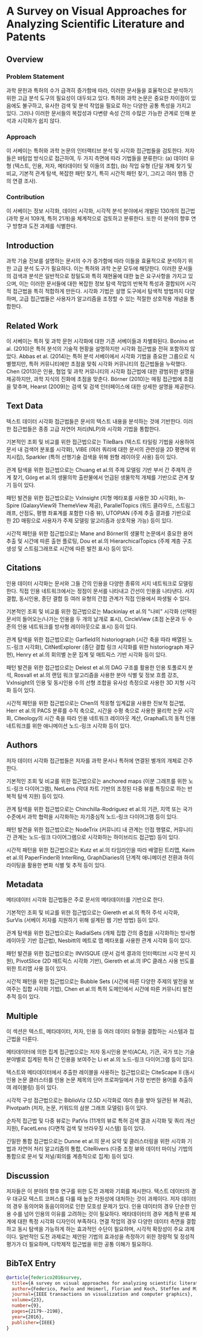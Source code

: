 # A Survey on Visual Approaches for Analyzing Scientific Literature and Patents

## Overview
### Problem Statement
과학 문헌과 특허의 수가 급격히 증가함에 따라, 이러한 문서들을 효율적으로 분석하기 위한 고급 분석 도구의 필요성이 대두되고 있다. 특허와 과학 논문은 중요한 차이점이 있음에도 불구하고, 유사한 검색 및 분석 작업을 필요로 하는 다양한 공통 특성을 가지고 있다. 그러나 이러한 문서들의 복잡성과 다변량 속성 간의 수많은 가능한 관계로 인해 분석과 시각화가 쉽지 않다.

### Approach
이 서베이는 특허와 과학 논문의 인터랙티브 분석 및 시각화 접근법들을 검토한다. 저자들은 바텀업 방식으로 접근하여, 두 가지 측면에 따라 기법들을 분류한다: (a) 데이터 유형 (텍스트, 인용, 저자, 메타데이터 및 이들의 조합), (b) 작업 유형 (단일 개체 찾기 및 비교, 기본적 관계 탐색, 복잡한 패턴 찾기, 특히 시간적 패턴 찾기, 그리고 여러 행동 간의 연결 조사).

### Contribution
이 서베이는 정보 시각화, 데이터 시각화, 시각적 분석 분야에서 개발된 130개의 접근법(과학 문서 109개, 특허 21개)을 체계적으로 검토하고 분류한다. 또한 이 분야의 향후 연구 방향과 도전 과제를 식별한다.

## Introduction
과학 기술 진보를 설명하는 문서의 수가 증가함에 따라 이들을 효율적으로 분석하기 위한 고급 분석 도구가 필요하다. 이는 특허와 과학 논문 모두에 해당한다. 이러한 문서들의 검색과 분석은 일반적으로 정밀도와 특히 재현율에 대한 높은 요구사항을 가지고 있으며, 이는 이러한 문서들에 대한 복잡한 정보 탐색 작업의 반복적 특성과 결합되어 시각적 접근법을 특히 적합하게 만든다. 시각화 기법은 설명 도구에서 탐색적 방법까지 다양하며, 고급 접근법들은 사용자가 알고리즘을 조정할 수 있는 적절한 상호작용 개념을 통합한다.

## Related Work
이 서베이는 특허 및 과학 문헌 시각화에 대한 기존 서베이들과 차별화된다. Bonino et al. (2010)은 특허 분석의 기술적 현황을 설명하지만 시각화 접근법을 전혀 포함하지 않았다. Abbas et al. (2014)는 특허 분석 서베이에서 시각화 기법을 중요한 그룹으로 식별했지만, 특허 커뮤니티에만 초점을 맞춰 시각화 커뮤니티의 접근법들을 누락했다. Chen (2013)은 인용, 협업 및 과학 커뮤니티의 시각화 접근법에 대한 광범위한 설명을 제공하지만, 과학 지식의 진화에 초점을 맞춘다. Börner (2010)는 매핑 접근법에 초점을 맞추며, Hearst (2009)는 검색 및 검색 인터페이스에 대한 상세한 설명을 제공한다.

## Text Data
텍스트 데이터 시각화 접근법들은 문서의 텍스트 내용을 분석하는 것에 기반한다. 이러한 접근법들은 종종 고급 자연어 처리(NLP)와 시각화 기법을 통합한다. 

기본적인 조회 및 비교를 위한 접근법으로는 TileBars (텍스트 타일링 기법을 사용하여 문서 내 검색어 분포를 시각화), VIBE (여러 쿼리에 대한 문서의 관련성을 2D 평면에 위치시킴), Sparkler (특허 선행기술 검색을 위해 원형 레이아웃 사용) 등이 있다.

관계 탐색을 위한 접근법으로는 Chuang et al.의 주제 모델링 기반 부서 간 주제적 관계 찾기, Görg et al.의 생물의학 출판물에서 언급된 생물학적 개체를 기반으로 관계 찾기 등이 있다.

패턴 발견을 위한 접근법으로는 VxInsight (지형 메타포를 사용한 3D 시각화), In-Spire (GalaxyView와 ThemeView 제공), ParallelTopics (워드 클라우드, 스트림그래프, 산점도, 평행 좌표계를 포함한 다중 뷰), UTOPIAN (주제 추출 결과를 기반으로 한 2D 매핑으로 사용자가 주제 모델링 알고리즘과 상호작용 가능) 등이 있다.

시간적 패턴을 위한 접근법으로는 Mane and Börner의 생물학 논문에서 중요한 용어 추출 및 시간에 따른 출현 플로팅, Dou et al.의 HierarchicalTopics (주제 계층 구조 생성 및 스트림그래프로 시간에 따른 발전 표시) 등이 있다.

## Citations
인용 데이터 시각화는 문서와 그들 간의 인용을 다양한 종류의 서지 네트워크로 모델링한다. 직접 인용 네트워크에서는 정점이 문서를 나타내고 간선이 인용을 나타낸다. 서지 결합, 동시인용, 종단 결합 등 여러 유형의 간접 관계가 직접 인용에서 파생될 수 있다.

기본적인 조회 및 비교를 위한 접근법으로는 Mackinlay et al.의 "나비" 시각화 (선택된 문서의 들어오는/나가는 인용을 두 개의 날개로 표시), CircleView (초점 논문과 두 수준의 인용 네트워크를 방사형 레이아웃으로 표시) 등이 있다.

관계 탐색을 위한 접근법으로는 Garfield의 historiograph (시간 축을 따라 배열된 노드-링크 시각화), CitNetExplorer (종단 결합 링크 시각화를 위한 historiograph 재구현), Henry et al.의 회의별 논문 집계 및 매트릭스 기반 시각화 등이 있다.

패턴 발견을 위한 접근법으로는 Delest et al.의 DAG 구조를 활용한 인용 토폴로지 분석, Rosvall et al.의 랜덤 워크 알고리즘을 사용한 분야 식별 및 정보 흐름 강조, VxInsight의 인용 및 동시인용 수의 선형 조합을 유사성 측정으로 사용한 3D 지형 시각화 등이 있다.

시간적 패턴을 위한 접근법으로는 Chen의 적응형 임계값을 사용한 진보적 접근법, Herr et al.의 PACS 분류를 수직 축으로, 시간을 수평 축으로 사용한 물리학 논문 시각화, Citeology의 시간 축을 따라 인용 네트워크 레이아웃 계산, GraphaEL의 동적 인용 네트워크를 위한 애니메이션 노드-링크 시각화 등이 있다.

## Authors
저자 데이터 시각화 접근법들은 저자를 과학 문서나 특허에 연결된 별개의 개체로 간주한다.

기본적인 조회 및 비교를 위한 접근법으로는 anchored maps (이분 그래프를 위한 노드-링크 다이어그램), NetLens (막대 차트 기반의 조정된 다중 뷰를 특징으로 하는 반복적 탐색 지원) 등이 있다.

관계 탐색을 위한 접근법으로는 Chinchilla-Rodríguez et al.의 기관, 지역 또는 국가 수준에서 과학 협력을 시각화하는 자기중심적 노드-링크 다이어그램 등이 있다.

패턴 발견을 위한 접근법으로는 NodeTrix (커뮤니티 내 관계는 인접 행렬로, 커뮤니티 간 관계는 노드-링크 다이어그램으로 시각화하는 하이브리드 접근법) 등이 있다.

시간적 패턴을 위한 접근법으로는 Kutz et al.의 타임라인을 따라 배열된 트리맵, Keim et al.의 PaperFinder와 InterRing, GraphDiaries의 단계적 애니메이션 전환과 하이라이팅을 활용한 변화 식별 및 추적 등이 있다.

## Metadata
메타데이터 시각화 접근법들은 주로 문서의 메타데이터를 기반으로 한다.

기본적인 조회 및 비교를 위한 접근법으로는 Giereth et al.의 특허 주석 시각화, SurVis (서베이 저자를 지원하기 위해 설계된 웹 기반 방법) 등이 있다.

관계 탐색을 위한 접근법으로는 RadialSets (개체 집합 간의 중첩을 시각화하는 방사형 레이아웃 기반 접근법), Nesbitt의 메트로 맵 메타포를 사용한 관계 시각화 등이 있다.

패턴 발견을 위한 접근법으로는 INVISQUE (문서 검색 결과의 인터랙티브 시각 분석 지원), PivotSlice (2D 매트릭스 시각화 기반), Giereth et al.의 IPC 클래스 사용 빈도를 위한 트리맵 사용 등이 있다.

시간적 패턴을 위한 접근법으로는 Bubble Sets (시간에 따른 다양한 주제의 발전을 보여주는 집합 시각화 기법), Chen et al.의 특허 도메인에서 시간에 따른 커뮤니티 발전 추적 등이 있다.

## Multiple
이 섹션은 텍스트, 메타데이터, 저자, 인용 등 여러 데이터 유형을 결합하는 시스템과 접근법을 다룬다.

메타데이터에 의한 집계 접근법으로는 저자 동시인용 분석(ACA), 기관, 국가 또는 기술 분야별로 집계된 특허 간 인용을 보여주는 Li et al.의 노드-링크 다이어그램 등이 있다.

텍스트와 메타데이터에서 추출한 레이블을 사용하는 접근법으로는 CiteScape II (동시인용 논문 클러스터를 인용 논문 제목의 단어 프로파일에서 가장 빈번한 용어를 추출하여 레이블링) 등이 있다.

시각적 구성 접근법으로는 BiblioViz (2.5D 시각화로 여러 층을 쌓아 일관된 뷰 제공), Pivotpath (저자, 논문, 키워드의 삼분 그래프 모델링) 등이 있다.

순차적 접근법 및 다중 뷰로는 PatVis (11개의 뷰로 특허 검색 결과 시각화 및 쿼리 개선 지원), FacetLens (다면적 검색 및 브라우징 시스템) 등이 있다.

긴밀한 통합 접근법으로는 Dunne et al.의 문서 요약 및 클러스터링을 위한 시각화 기법과 자연어 처리 알고리즘의 통합, CiteRivers (다중 조정 뷰와 데이터 마이닝 기법의 통합으로 문서 및 저널/회의를 계층적으로 집계) 등이 있다.

## Discussion
저자들은 이 분야의 향후 연구를 위한 도전 과제와 기회를 제시한다. 텍스트 데이터의 경우 대규모 텍스트 코퍼스를 다룰 때 높은 차원성에 대처하는 것이 과제이다. 저자 데이터의 경우 동의어와 동음이의어로 인한 모호성 문제가 있다. 인용 데이터의 경우 단순한 인용 수를 넘어 인용의 이유를 고려하는 것이 필요하다. 메타데이터의 경우 계층적 분류 체계에 대한 특정 시각화 디자인이 부족하다. 연결 작업의 경우 다양한 데이터 측면을 결합하고 동시 탐색을 가능하게 하는 효과적인 수단이 필요하며, 시각적 확장성이 주요 과제이다. 일반적인 도전 과제로는 제안된 기법의 효과성을 측정하기 위한 정량적 및 정성적 평가가 더 필요하며, 다학제적 접근법을 위한 공통 이해가 필요하다.

## BibTeX Entry
```bibtex
@article{federico2016survey,
  title={A survey on visual approaches for analyzing scientific literature and patents},
  author={Federico, Paolo and Heimerl, Florian and Koch, Steffen and Miksch, Silvia},
  journal={IEEE transactions on visualization and computer graphics},
  volume={23},
  number={9},
  pages={2179--2198},
  year={2016},
  publisher={IEEE}
}
```
